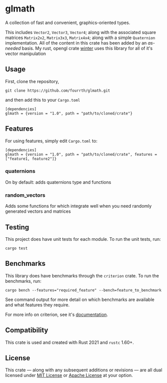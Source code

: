 # glmath

A collection of fast and convenient, graphics-oriented types.

This includes `Vector2`, `Vector3`, `Vector4`; along with the associated square matrices `Matrix2x2`, `Matrix3x3`, `Matrix4x4`; along with a simple `Quaternion` implementation. All of the content in this crate has been added by an *as-needed* basis. My rust, opengl crate [winter](https://github.com/fourrth/winter.git) uses this library for all of it's vector manipulation

## Usage

First, clone the repository,
```
git clone https://github.com/fourrth/glmath.git
```

and then add this to your `Cargo.toml`

```
[dependencies]
glmath = {version = "1.0", path = "path/to/cloned/crate"}
```

## Features

For using features, simply edit `Cargo.toml` to:

```
[dependencies]
glmath = {version = "1.0", path = "path/to/cloned/crate", features = ["feature1, feature2"]}
```

### quaternions

On by default: adds quaternions type and functions

### random_vectors

Adds some functions for which integrate well when you need randomly generated vectors and matrices 

## Testing

This project does have unit tests for each module. To run the unit tests, run:
```
cargo test
```

## Benchmarks

This library does have benchmarks through the `criterion` crate. To run the benchmarks, run:
```
cargo bench --features="required_feature" --bench=feature_to_benchmark
```

See command output for more detail on which benchmarks are available and what features they require.

For more info on criterion, see it's [documentation](https://bheisler.github.io/criterion.rs/book/index.html).

## Compatibility

This crate is used and created with  Rust 2021 and `rustc` 1.60+.

## License

This crate — along with any subsequent additions or revisions — are all dual licensed under [MIT License](LICENSE-MIT) or [Apache License](LICENSE-APACHE) at your option.
